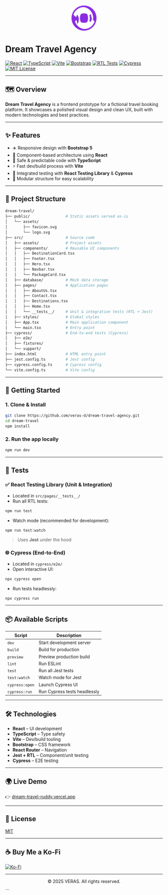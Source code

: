 <p align="center">
  <img src="src/assets/favicon.svg" alt="Dream Travel Agency Logo" width="80" height="80">
</p>

# Dream Travel Agency

[![React](https://img.shields.io/badge/React-18.2.0-61DAFB?logo=react&logoColor=white)](https://reactjs.org/)
[![TypeScript](https://img.shields.io/badge/TypeScript-5.0.2-3178C6?logo=typescript&logoColor=white)](https://www.typescriptlang.org/)
[![Vite](https://img.shields.io/badge/Vite-4.4.5-646CFF?logo=vite&logoColor=white)](https://vitejs.dev/)
[![Bootstrap](https://img.shields.io/badge/Bootstrap-5.3.0-7952B3?logo=bootstrap&logoColor=white)](https://getbootstrap.com/)
[![RTL Tests](https://img.shields.io/badge/RTL%20Tests-Passing-brightgreen?logo=jest)](#tests)
[![Cypress](https://img.shields.io/badge/Cypress-Ready-17202C?logo=cypress&logoColor=white)](https://www.cypress.io/)
[![MIT License](https://img.shields.io/badge/License-MIT-yellow.svg)](LICENSE)

---

## 🗺️ Overview

**Dream Travel Agency** is a frontend prototype for a fictional travel booking platform. It showcases a polished visual design and clean UX, built with modern technologies and best practices.

---

## ✨ Features

- ✈️ Responsive design with **Bootstrap 5**
- 🧩 Component-based architecture using **React**
- 🔐 Safe & predictable code with **TypeScript**
- ⚡ Fast dev/build process with **Vite**
- 🧪 Integrated testing with **React Testing Library** & **Cypress**
- 🧱 Modular structure for easy scalability

---

## 🧠 Project Structure

```bash
dream-travel/
├── public/                # Static assets served as-is
│   └── assets/
│       ├── favicon.svg
│       └── logo.svg
├── src/                   # Source code
│   ├── assets/            # Project assets
│   ├── components/        # Reusable UI components
│   │   ├── DestinationCard.tsx
│   │   ├── Footer.tsx
│   │   ├── Hero.tsx
│   │   ├── Navbar.tsx
│   │   └── PackageCard.tsx
│   ├── database/          # Mock data storage
│   ├── pages/             # Application pages
│   │   ├── AboutUs.tsx
│   │   ├── Contact.tsx
│   │   ├── Destinations.tsx
│   │   ├── Home.tsx
│   │   └── __tests__/     # Unit & integration tests (RTL + Jest)
│   ├── styles/            # Global styles
│   ├── App.tsx            # Main application component
│   └── main.tsx           # Entry point
├── cypress/               # End-to-end tests (Cypress)
│   ├── e2e/
│   ├── fixtures/
│   └── support/
├── index.html             # HTML entry point
├── jest.config.ts         # Jest config
├── cypress.config.ts      # Cypress config
└── vite.config.ts         # Vite config
````

---

## 🚀 Getting Started

### 1. Clone & Install

```bash
git clone https://github.com/veras-d/dream-travel-agency.git
cd dream-travel
npm install
```

### 2. Run the app locally

```bash
npm run dev
```

---

## 🧪 Tests

### ✅ React Testing Library (Unit & Integration)

* Located in `src/pages/__tests__/`
* Run all RTL tests:

```bash
npm run test
```

* Watch mode (recommended for development):

```bash
npm run test:watch
```

> Uses **Jest** under the hood

### 🌐 Cypress (End-to-End)

* Located in `cypress/e2e/`
* Open interactive UI:

```bash
npx cypress open
```

* Run tests headlessly:

```bash
npx cypress run
```

---

## 📦 Available Scripts

| Script         | Description                  |
| -------------- | ---------------------------- |
| `dev`          | Start development server     |
| `build`        | Build for production         |
| `preview`      | Preview production build     |
| `lint`         | Run ESLint                   |
| `test`         | Run all Jest tests           |
| `test:watch`   | Watch mode for Jest          |
| `cypress:open` | Launch Cypress UI            |
| `cypress:run`  | Run Cypress tests headlessly |

---

## 🛠️ Technologies

* **React** – UI development
* **TypeScript** – Type safety
* **Vite** – Dev/build tooling
* **Bootstrap** – CSS framework
* **React Router** – Navigation
* **Jest + RTL** – Component/unit testing
* **Cypress** – E2E testing

---

## 🌍 Live Demo

👉 [dream-travel-ruddy.vercel.app](https://dream-travel-ruddy.vercel.app)

---

## 📄 License

[MIT](LICENSE)

---

## ☕ Buy Me a Ko-Fi

[![Ko-Fi](https://img.shields.io/badge/Ko--fi-F16061?style=for-the-badge\&logo=ko-fi\&logoColor=white)](https://ko-fi.com/verivi)

---

<div align="center">
  <p>© 2025 VERAS. All rights reserved.</p>
</div>
```
